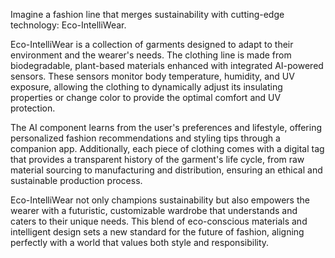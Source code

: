 Imagine a fashion line that merges sustainability with cutting-edge technology: Eco-IntelliWear.

Eco-IntelliWear is a collection of garments designed to adapt to their environment and the wearer's needs. The clothing line is made from biodegradable, plant-based materials enhanced with integrated AI-powered sensors. These sensors monitor body temperature, humidity, and UV exposure, allowing the clothing to dynamically adjust its insulating properties or change color to provide the optimal comfort and UV protection.

The AI component learns from the user's preferences and lifestyle, offering personalized fashion recommendations and styling tips through a companion app. Additionally, each piece of clothing comes with a digital tag that provides a transparent history of the garment's life cycle, from raw material sourcing to manufacturing and distribution, ensuring an ethical and sustainable production process.

Eco-IntelliWear not only champions sustainability but also empowers the wearer with a futuristic, customizable wardrobe that understands and caters to their unique needs. This blend of eco-conscious materials and intelligent design sets a new standard for the future of fashion, aligning perfectly with a world that values both style and responsibility.